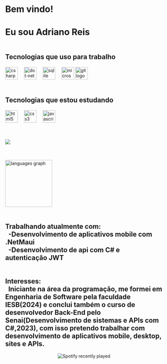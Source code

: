 <h1> Bem vindo!</h1>  
<h1> Eu sou Adriano Reis </h1>  

<h2 fontsize="20em" style="margin-top: 50px;">Tecnologias que uso para trabalho</h2> 
<div align="left" style="margin-top: 20px;">
  <img src="https://cdn.jsdelivr.net/gh/devicons/devicon/icons/csharp/csharp-original.svg" height="40" alt="csharp logo"  />
  <img width="12" />  
  <img src="https://cdn.jsdelivr.net/gh/devicons/devicon/icons/dot-net/dot-net-plain-wordmark.svg" height="40" alt="dot-net logo"  />
  <img width="12" />      
  <img src="https://cdn.jsdelivr.net/gh/devicons/devicon/icons/sqlite/sqlite-original.svg" height="40" alt="sqlite logo"  />
  <img width="12" />
  <img src="https://cdn.jsdelivr.net/gh/devicons/devicon/icons/microsoftsqlserver/microsoftsqlserver-plain.svg" height="40" alt="microsoftsqlserver logo"  />
  <img src="https://cdn.simpleicons.org/git/F05032" height="40" alt="git logo"  />
  <img width="12" />
</div>
<h2 fontsize="20em" style="margin-top: 50px;">Tecnologias que estou estudando</h2> 
<div align="left" style="margin-top: 20px;">  
  <img src="https://cdn.jsdelivr.net/gh/devicons/devicon/icons/html5/html5-original.svg" height="40" alt="html5 logo"  />
  <img width="12" />
  <img src="https://cdn.simpleicons.org/css3/1572B6" height="40" alt="css3 logo"  />
  <img width="12" />
  <img src="https://cdn.jsdelivr.net/gh/devicons/devicon/icons/javascript/javascript-original.svg" height="40" alt="javascript logo"  />
  <img width="12" />  
</div>
<div style="margin-top: 50px;">
    <a href="https:github.com/Adriano-Reis-Eng">
    <img heigth="180em" src="https://github-readme-stats.vercel.app/api?username=Adriano-Reis-Eng&show_icons=true&theme=dark&include_all_commits=false&count_private=false"/>
    </a>
</div>
<div align="left" style="margin-top: 50px">
  <img src="https://github-readme-stats.vercel.app/api/top-langs?username=Adriano-Reis-Eng&locale=en&hide_title=false&layout=compact&card_width=360&langs_count=5&theme=dark&hide_border=false" height="150" alt="languages graph"/>
</div>
<h2 fontsize="20em" style="margin-top: 50px;">Trabalhando atualmente com:
<br>&nbsp;&nbsp;-Desenvolvimento de aplicativos mobile com .NetMaui
<br>&nbsp;&nbsp;-Desenvolvimento de api com C# e autenticação JWT</h2> 
<h2 fontsize="20em" style="margin-top: 50px;">Interesses:
<br>&nbsp;&nbsp;Iniciante na área da programação, me formei em Engenharia de Software pela faculdade IESB(2024) e conclui também o curso de desenvolvedor Back-End pelo Senai(Desenvolvimento de sistemas e APIs com C#,2023), com isso pretendo trabalhar com desenvolvimento de aplicativos mobile, desktop, sites e APIs.</h2>
<div align="center">
  <img src="https://spotify-recently-played-readme.vercel.app/api?count=5" alt="Spotify recently played"  />
</div> 